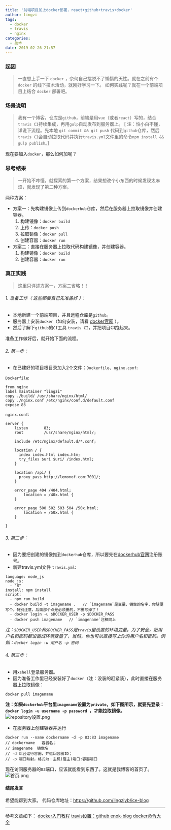 ```yaml
---
title: '前端项目加上docker部署，react+github+travis+docker'
author: lingzi
tags:
  - docker
  - travis
  - nginx
categories:
  - 技术
date: 2019-02-26 21:57
---
```


### 起因
> 一直想上手一下 `docker` ，奈何自己摆脱不了懒惰的天性。就在之前有个 `docker` 的线下技术活动，就刚好学习一下。
如何实践呢？就在一个前端项目上结合 `docker` 部署吧。

### 场景说明
> 我有一个博客，仓库是`github`，前端是用`vue`（或者`react`）写的，结合`travis CI`持续集成，再用`gulp`自动发布到服务器上。
[ 注：怕小白不懂，详说下流程。先本地 `git commit && git push` 代码到`github`仓库，然后`travis CI`会自动拉取代码并执行`travis.yml`文件里的命令`npm install && gulp publish`。]

现在要加入`docker`，那么如何加呢？

### 思考结果
> 一开始不咋懂，就探索的第一个方案，结果想改个小东西的时候发现太麻烦，就发现了第二种方案。 

两种方案：
- 方案一：先构建镜像上传到`dockerhub`仓库，然后在服务器上拉取镜像并创建容器。
   1. 构建镜像：`docker build`
   2. 上传：`docker push`
   3. 拉取镜像：`docker pull` 
   4. 创建容器：`docker run`
- 方案二：直接在服务器上拉取代码构建镜像，并创建容器。
   1. 构建镜像：`docker build`
   2. 创建容器：`docker run`

### 真正实践
> 这里只详述方案一，方案二省略！！

###### 1. 准备工作（ 这些都要自己先准备好 ）：
- 本地新建一个前端项目，并且远程仓库是`github`。
- 服务器上安装`docker`（如何安装，请看 [docker官网](https://docs.docker.com/) ）。
- 然后了解下`github`的`CI`工具 `travis CI`，并把项目CI跑起来。

准备工作做好后，就开始下面的流程。

###### 2. 第一步：
- 在已建好的项目根目录加入2个文件：`Dockerfile`、`nginx.conf`:

`Dockerfile`:
```
from nginx
label maintainer "lingzi"
copy ./build/ /usr/share/nginx/html/
copy ./nginx.conf /etc/nginx/conf.d/default.conf
expose 83
```
`nginx.conf`:
```
server {
    listen       83;
    root         /usr/share/nginx/html/;

    include /etc/nginx/default.d/*.conf;

    location / {
      index index.html index.htm;
      try_files $uri $uri/ /index.html;
    }

    location /api/ {
      proxy_pass http://lemonof.com:7001/;
    }

    error_page 404 /404.html;
        location = /40x.html {
    }

    error_page 500 502 503 504 /50x.html;
        location = /50x.html {
    }

}
```

###### 3. 第二步：
- 因为要把创建的镜像推到`dockerhub`仓库，所以要先在[dockerhub官网](https://hub.docker.com)注册账号。
- 新建travis.yml文件
`travis.yml`:
```
language: node_js
node_js:
  - "8"
install: npm install
script:
  - npm run build
  - docker build -t imagename .   // `imagename`是变量，镜像的名字，你随便写个。特别注意，后面那个点是必须要的，不要写掉了！
  - docker login -u $DOCKER_USER -p $DOCKER_PASS
  - docker push imagename   // `imagename`注释同上
```
*注：`$DOCKER_USER`和`$DOCKER_PASS`是`travis`里设置的环境变量。为了安全，把用户名和密码都设置成环境变量了，当然，你也可以直接写上你的用户名和密码。例如：`docker login -u 用户名 -p 密码`*

###### 4. 第三步：
- 用`xshell`登录服务器。
- 因为准备工作里已经安装好了`docker`（注：没装的赶紧装），此时直接在服务器上拉取镜像：
```
docker pull imagename
```
**注：如果`dockerhub`平台里`imagename`设置为`private`，如下图所示，就要先登录：`docker login -u username -p password `，才能拉取镜像。**
![repository设置.png](https://upload-images.jianshu.io/upload_images/3453108-e570f97e94448457.png?imageMogr2/auto-orient/strip%7CimageView2/2/w/1240)


- 在服务器上创建容器并运行
```
docker run --name dockername -d -p 83:83 imagename
// dockername   容器名；
// imagename  镜像名
// -d 后台运行容器，并返回容器ID；
// -p 端口映射，格式为：主机(宿主)端口:容器端口
```
现在访问服务器的`83`端口，应该就能看到东西了。这就是我博客的首页了。
![首页.png](https://upload-images.jianshu.io/upload_images/3453108-eb583a1f2469de09.png?imageMogr2/auto-orient/strip%7CimageView2/2/w/1240)




#### 结尾发言
希望能帮到大家。
代码仓库地址：https://github.com/lingziyb/ice-blog

--------------------------------------------

参考文章如下：
[docker入门教程](http://www.ruanyifeng.com/blog/2018/02/docker-tutorial.html)
[travis设置：github enok-blog](https://github.com/fengmu456/enok-blog/blob/master/.travis.yml)
[docker命令大全](http://www.runoob.com/docker/docker-command-manual.html)




